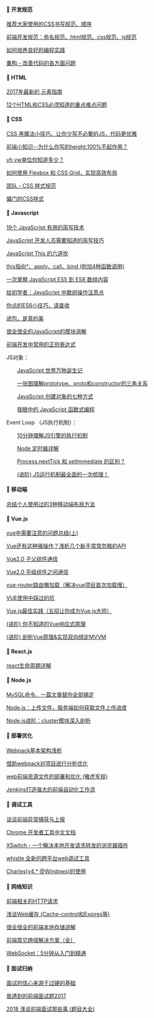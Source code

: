 #### :radio_button: 开发规范

[推荐大家使用的CSS书写规范、顺序](http://www.shejidaren.com/css-written-specifications.html)

[前端开发规范：命名规范、html规范、css规范、js规范](http://cherryblog.site/developing-guideline.html#more)

[如何培养良好的编程实践](https://juejin.im/post/5ab7ad2bf265da23826df289)

[重构 - 改善代码的各方面问题](https://juejin.im/post/5adc8e18518825672b0352a8)

####  

#### :radio_button: HTML

[2017年最新的 <head> 元素指南](https://juejin.im/entry/59acaf8c5188252432175482)

[12个HTML和CSS必须知道的重点难点问题](https://juejin.im/post/5a954add6fb9a06348538c0d)



#### :radio_button: CSS

[CSS 黑魔法小技巧，让你少写不必要的JS，代码更优雅](https://juejin.im/entry/59c9521e6fb9a00a437b1dbc)

[前端小知识--为什么你写的height:100%不起作用？](https://segmentfault.com/a/1190000012707337)

[vh,vw单位你知道多少？](https://juejin.im/entry/59b00e46f265da2491513bcc)

[如何使用 Flexbox 和 CSS Grid，实现高效布局](https://mp.weixin.qq.com/s/xVoMdS4Lh8AhlnwOYvQioQ)

[团队 - CSS 样式规范](http://web.jobbole.com/91792/)

[偏门的CSS样式](http://www.admin10000.com/document/17729.html)



#### :radio_button: Javascript

[19个 JavaScript 有用的简写技术](https://segmentfault.com/a/1190000012673854)

[JavaScript 开发人员需要知道的简写技巧](https://juejin.im/post/59f697f8f265da431c6f945b)

[JavaScript This 的六道坎](https://mp.weixin.qq.com/s/b_SojysoGA_Z7WLJrilizg)

[this指向*、apply、call、bind (附加4种函数调用)](https://juejin.im/post/59bfe84351882531b730bac2)

[一次掌握 JavaScript ES5 到 ES8 数组内容](https://mp.weixin.qq.com/s/1uS73h2w-wQMi61c3JPDNA)

[给初学者：JavaScript 中数组操作注意点](https://segmentfault.com/a/1190000012463583)

[你点的ES6小技巧，请查收](https://segmentfault.com/a/1190000013972464)

[闭包，是真的美](https://mp.weixin.qq.com/s/w6vtbt8D3dQza3KVwmjm-A)

[很全很全的JavaScript的模块讲解](https://segmentfault.com/a/1190000012464333)

[前端开发中常用的正则表达式](http://blog.csdn.net/bolg_hero/article/details/41117697)

JS对象：

　　[JavaScript 世界万物诞生记](https://zhuanlan.zhihu.com/p/22989691)

　　[一张图理解prototype、proto和constructor的三角关系](https://www.cnblogs.com/xiaohuochai/p/5721552.html)

　　[JavaScript 创建对象的七种方式](https://xxxgitone.github.io/2017/06/10/JavaScript%E5%88%9B%E5%BB%BA%E5%AF%B9%E8%B1%A1%E7%9A%84%E4%B8%83%E7%A7%8D%E6%96%B9%E5%BC%8F/)

　　[我眼中的 JavaScript 函数式编程](http://taobaofed.org/blog/2017/03/16/javascript-functional-programing/)

Event Loop （JS执行机制）：

　　[10分钟理解JS引擎的执行机制](https://segmentfault.com/a/1190000012806637)

　　[Node 定时器详解](https://mp.weixin.qq.com/s/DU1LLqqcLPJ3qfqN_FSr-w)

　　[Process.nextTick 和 setImmediate 的区别？](https://www.zhihu.com/question/23028843)

　　[(进阶) JS运行机制最全面的一次梳理！](https://mp.weixin.qq.com/s/HKfeCPIm5hV6s62U-TEARQ)



#### :radio_button: 移动端

[总结个人使用过的3种移动端布局方法](https://segmentfault.com/a/1190000010211016)



#### :radio_button: Vue.js

[vue中需要注意的问题总结(上)](https://juejin.im/post/5ad56d86518825556534ff4b)

[Vue还有这种骚操作？浅析几个新手常常忽略的API](https://juejin.im/post/5adc99f56fb9a07abd0d3ee7)

[Vue2.0 子父组件通信](https://www.jianshu.com/p/2670ca096cf8)

[Vue2.0 平级组件之间通信](https://www.jianshu.com/p/d946bd7c26f4)

[vue-router路由懒加载（解决vue项目首次加载慢）](http://www.cnblogs.com/lijuntao/p/7777581.html)

[VUE使用中踩过的坑](https://segmentfault.com/a/1190000013008420)

[Vue.js最佳实践（五招让你成为Vue.js大师）](http://www.admin10000.com/document/17723.html)

[(进阶) 你不知道的Vue响应式原理](https://juejin.im/post/5a734b6cf265da4e70719386)

[(进阶) 剖析Vue原理&实现双向绑定MVVM](https://segmentfault.com/a/1190000006599500)



#### :radio_button: React.js

[react生命周期详解](https://www.jianshu.com/p/0a90a0b57867)



#### :radio_button: Node.js

[MySQL命令，一篇文章替你全部搞定](https://juejin.im/post/5ae55861f265da0ba062ec71)

[Node.js：上传文件，服务端如何获取文件上传进度](https://juejin.im/post/5a77a46cf265da4e78327552)

[Node.js进阶：cluster模块深入剖析](https://juejin.im/entry/5ad3eb536fb9a028d375db4e)



#### :radio_button: 部署优化

[Webpack基本架构浅析](http://blog.zxrcool.com/2018/04/19/Webpack%E5%9F%BA%E6%9C%AC%E6%9E%B6%E6%9E%84%E6%B5%85%E6%9E%90/)

[借助webpack对项目进行分析优化](https://segmentfault.com/a/1190000014369413)

[web前端资源文件的部署和优化 (雅虎军规)](https://juejin.im/post/59a50dc1f265da246e6e108f)

[Jenkins打造强大的前端自动化工作流](https://juejin.im/post/5ad1980e6fb9a028c42ea1be)



#### :radio_button: 调试工具

[谈谈前端异常捕获与上报](https://segmentfault.com/a/1190000013983109)

[Chrome 开发者工具中文文档](http://www.css88.com/doc/chrome-devtools/)

[XSwitch - 一个解决本地开发请求转发的浏览器插件](https://mp.weixin.qq.com/s/1XAYJFzzsO3-MHiDu0upWQ)

[whistle 全新的跨平台web调试工具](https://github.com/avwo/whistle)

[Charles(v4.* @Windows)的使用](https://www.jianshu.com/p/0fee626ffbb0)

####  

#### :radio_button: 网络知识

[前端相关的HTTP请求](https://juejin.im/post/5a757d2f5188254e5c6c404a)

[浅谈Web缓存 (Cache-control和Expires等)](http://www.alloyteam.com/2016/03/discussion-on-web-caching/)

[很全很全的前端本地存储讲解](https://segmentfault.com/a/1190000012578794)

[前端常见跨域解决方案（全）](https://mp.weixin.qq.com/s/fDlyrRTv6zp-PQ1iRkTpBQ)

[WebSocket：5分钟从入门到精通](https://segmentfault.com/a/1190000012709475)



#### :radio_button: 面试归纳

[面试的信心来源于过硬的基础](https://segmentfault.com/a/1190000013331105)

[我遇到的前端面试题2017](https://segmentfault.com/a/1190000011091907)

[2018 浅谈前端面试那些事 (题目大全)](https://segmentfault.com/a/1190000013857582)